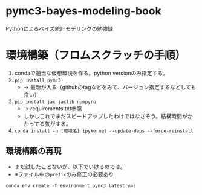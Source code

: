# pymc3-bayes-modeling-book
Pythonによるベイズ統計モデリングの勉強録

# 環境構築（フロムスクラッチの手順）
1. condaで適当な仮想環境を作る。python versionのみ指定する。
1. `pip install pymc3` 
    * -> 最新が入る（githubのtagなどをみて、バージョン指定するなどしても良い）
1. `pip install jax jaxlib numpyro` 
    * -> requirements.txt参照
    * しかしこれでまだスピードアップしたわけではなさそう。結構時間がかかってる気がする。
1. `conda install -n [環境名] ipykernel --update-deps --force-reinstall`

## 環境構築の再現
- まだ試したことないが、以下でいけるのでは。
- ※ファイル中の`prefix`のみ修正の必要あり
```
conda env create -f environment_pymc3_latest.yml
```
